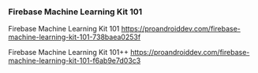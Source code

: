 
### Firebase Machine Learning Kit 101

Firebase Machine Learning Kit 101
https://proandroiddev.com/firebase-machine-learning-kit-101-738baea0253f

Firebase Machine Learning Kit 101++
https://proandroiddev.com/firebase-machine-learning-kit-101-f6ab9e7d03c3

### 
